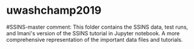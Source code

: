 # uwashchamp2019

#SSINS-master comment: This folder contains the SSINS data, test runs, and Imani's version of the SSINS tutorial in Jupyter notebook. A more comprehensive representation of the important data files and tutorials.
